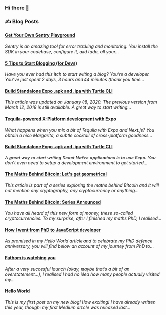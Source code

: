 ### Hi there 👋

### ✍️ Blog Posts
<!--START_SECTION:blog-feed-->
#### [Get Your Own Sentry Playground](https:&#x2F;&#x2F;robincussol.com&#x2F;get-your-own-sentry-playground&#x2F;) 
*Sentry is an amazing tool for error tracking and monitoring. You install the SDK in your codebase, configure it, and *tada*, all your…*
#### [5 Tips to Start Blogging (for Devs)](https:&#x2F;&#x2F;robincussol.com&#x2F;5-tips-to-start-blogging-for-devs&#x2F;) 
*Have you ever had this itch to start writing a blog? You’re a developer. You’ve just spent 2 days, 3 hours and 44 minutes (thank you time…*
#### [Build Standalone Expo .apk and .ipa with Turtle CLI](https:&#x2F;&#x2F;robincussol.com&#x2F;build-standalone-expo-apk-ipa-with-turtle-cli&#x2F;) 
*This article was updated on January 08, 2020. The previous version from March 12, 2019 is still available. A great way to start writing…*
#### [Tequila-powered X-Platform development with Expo](https:&#x2F;&#x2F;robincussol.com&#x2F;tequila-powered-cross-platform-development-with-expo&#x2F;) 
*What happens when you mix a bit of Tequila with Expo and Next.js? You obtain a nice Margarita, a subtle cocktail of cross-platform goodness…*
#### [Build Standalone Expo .apk and .ipa with Turtle CLI](https:&#x2F;&#x2F;robincussol.com&#x2F;build-standalone-expo-apk-ipa-with-turtle-cli&#x2F;2019-03-12&#x2F;) 
*A great way to start writing React Native applications is to use Expo. You don’t even need to setup a development environment to get started…*
#### [The Maths Behind Bitcoin: Let&#39;s get geometrical](https:&#x2F;&#x2F;robincussol.com&#x2F;the-maths-behind-bitcoin&#x2F;lets-get-geometrical-2-6&#x2F;) 
*This article is part of a series exploring the maths behind Bitcoin and it will not mention any cryptography, any cryptocurrency or anything…*
#### [The Maths Behind Bitcoin: Series Announced](https:&#x2F;&#x2F;robincussol.com&#x2F;the-maths-behind-bitcoin&#x2F;series-announced-1-6&#x2F;) 
*You have all heard of this new form of money, these so-called cryptocurrencies. To my surprise, after I finished my maths PhD, I realised…*
#### [How I went from PhD to JavaScript developer](https:&#x2F;&#x2F;robincussol.com&#x2F;how-i-went-from-phd-to-javascript-developer&#x2F;) 
*As promised in my Hello World article and to celebrate my PhD defence anniversary, you will find below an account of my journey from PhD to…*
#### [Fathom is watching you](https:&#x2F;&#x2F;robincussol.com&#x2F;fathom-is-watching-you&#x2F;) 
*After a very succesful launch (okay, maybe that’s a bit of an overstatement…), I realised I had no idea how many people actually visited my…*
#### [Hello World](https:&#x2F;&#x2F;robincussol.com&#x2F;hello-world&#x2F;) 
*This is my first post on my new blog! How exciting! I have already written this year, though: my first Medium article was released last…*
<!--END_SECTION:blog-feed-->

<!--
**RobinCsl/RobinCsl** is a ✨ _special_ ✨ repository because its `README.md` (this file) appears on your GitHub profile.

Here are some ideas to get you started:

- 🔭 I’m currently working on ...
- 🌱 I’m currently learning ...
- 👯 I’m looking to collaborate on ...
- 🤔 I’m looking for help with ...
- 💬 Ask me about ...
- 📫 How to reach me: ...
- 😄 Pronouns: ...
- ⚡ Fun fact: ...
-->

